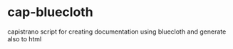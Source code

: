 cap-bluecloth
=============

capistrano script for creating documentation using bluecloth and generate also to html
